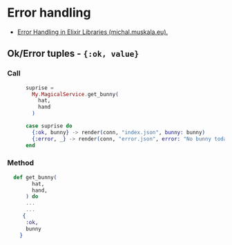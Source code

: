 # Error handling

* [Error Handling in Elixir Libraries (michal.muskala.eu).](https://michal.muskala.eu/2017/02/10/error-handling-in-elixir-libraries.html)


## Ok/Error tuples - `{:ok, value}`

### Call

```ex
      suprise =
        My.MagicalService.get_bunny(
          hat,
          hand
        )

      case suprise do
        {:ok, bunny} -> render(conn, "index.json", bunny: bunny)
        {:error, _} -> render(conn, "error.json", error: "No bunny today...")
      end
```

### Method

```ex
  def get_bunny(
        hat,
        hand,
      ) do
      ...
      ...
     {
      :ok,
      bunny
    }
```